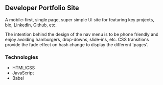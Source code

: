 ## Developer Portfolio Site

A mobile-first, single page, super simple UI site for featuring key projects, bio, LinkedIn, Github, etc.

The intention behind the design of the nav menu is to be phone friendly and enjoy avoiding hamburgers, drop-downs, slide-ins, etc. CSS transitions provide the fade effect on hash change to display the different 'pages'.

### Technologies

+ HTML/CSS
+ JavaScript
+ Babel
